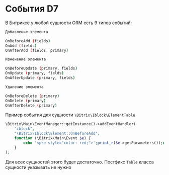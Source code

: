 # События D7

В Битриксе у любой сущности ORM есть 9 типов событий:

```bash 
Добавление элемента

OnBeforeAdd (fields)
OnAdd (fields)
OnAfterAdd (fields, primary)
```

```bash
Изменение элемента

OnBeforeUpdate (primary, fields)
OnUpdate (primary, fields)
OnAfterUpdate (primary, fields)
```

```bash
Удаление элемента

OnBeforeDelete (primary)
OnDelete (primary)
OnAfterDelete (primary)
```

Пример события для сущности `\Bitrix\Iblock\ElementTable` 

```php
\Bitrix\Main\EventManager::getInstance()->addEventHandler(
    "iblock",
    "\Bitrix\Iblock\Element::OnBeforeAdd",
    function (\Bitrix\Main\Event $e) {
        echo '<pre style="color: red;">';print_r($e->getParameters());echo '</pre>';
    }
);
```

Для всех сущностей этого будет достаточно. Постфикс `Table` класса сущности указывать не нужно